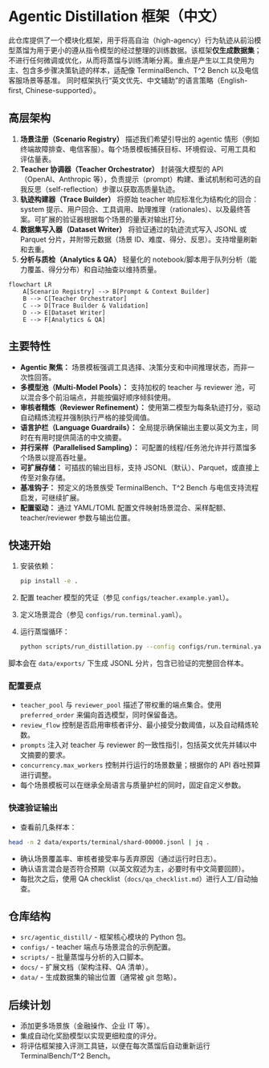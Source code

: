 # Agentic Distillation 框架（中文）

此仓库提供了一个模块化框架，用于将高自治（high-agency）行为轨迹从前沿模型蒸馏为用于更小的遵从指令模型的经过整理的训练数据。该框架**仅生成数据集**；不进行任何微调或优化，从而将蒸馏与训练清晰分离。重点是产生以工具使用为主、包含多步骤决策轨迹的样本，适配像 TerminalBench、T^2 Bench 以及电信客服场景等基准。
同时框架执行“英文优先、中文辅助”的语言策略（English-first, Chinese-supported）。

## 高层架构

1. **场景注册（Scenario Registry）**
   描述我们希望引导出的 agentic 情形（例如终端故障排查、电信客服）。每个场景模板捕获目标、环境假设、可用工具和评估量表。
2. **Teacher 协调器（Teacher Orchestrator）**
   封装强大模型的 API（OpenAI、Anthropic 等），负责提示（prompt）构建、重试机制和可选的自我反思（self-reflection）步骤以获取高质量轨迹。
3. **轨迹构建器（Trace Builder）**
   将原始 teacher 响应标准化为结构化的回合：system 提示、用户回合、工具调用、助理推理（rationales）、以及最终答案。可扩展的验证器根据每个场景的量表对输出打分。
4. **数据集写入器（Dataset Writer）**
   将验证通过的轨迹流式写入 JSONL 或 Parquet 分片，并附带元数据（场景 ID、难度、得分、反思）。支持增量刷新和去重。
5. **分析与质检（Analytics & QA）**
   轻量化的 notebook/脚本用于队列分析（能力覆盖、得分分布）和自动抽查以维持质量。

```mermaid
flowchart LR
    A[Scenario Registry] --> B[Prompt & Context Builder]
    B --> C[Teacher Orchestrator]
    C --> D[Trace Builder & Validation]
    D --> E[Dataset Writer]
    E --> F[Analytics & QA]
```

## 主要特性

- **Agentic 聚焦：** 场景模板强调工具选择、决策分支和中间推理状态，而非一次性回答。
- **多模型池（Multi-Model Pools）：** 支持加权的 teacher 与 reviewer 池，可以混合多个前沿端点，并能按偏好顺序倾斜使用。
- **审核者精炼（Reviewer Refinement）：** 使用第二模型为每条轨迹打分，驱动自动精炼流程并强制执行严格的接受阈值。
- **语言护栏（Language Guardrails）：** 全局提示确保输出主要以英文为主，同时在有用时提供简洁的中文摘要。
- **并行采样（Parallelised Sampling）：** 可配置的线程/任务池允许并行蒸馏多个场景以提高吞吐量。
- **可扩展存储：** 可插拔的输出目标，支持 JSONL（默认）、Parquet，或直接上传至对象存储。
- **基准钩子：** 预定义的场景族受 TerminalBench、T^2 Bench 与电信支持流程启发，可继续扩展。
- **配置驱动：** 通过 YAML/TOML 配置文件映射场景混合、采样配额、teacher/reviewer 参数与输出位置。

## 快速开始

1. 安装依赖：

   ```bash
   pip install -e .
   ```

2. 配置 teacher 模型的凭证（参见 `configs/teacher.example.yaml`）。
3. 定义场景混合（参见 `configs/run.terminal.yaml`）。
4. 运行蒸馏循环：

   ```bash
   python scripts/run_distillation.py --config configs/run.terminal.yaml
   ```

脚本会在 `data/exports/` 下生成 JSONL 分片，包含已验证的完整回合样本。

### 配置要点

- `teacher_pool` 与 `reviewer_pool` 描述了带权重的端点集合。使用 `preferred_order` 来偏向首选模型，同时保留备选。
- `review_flow` 控制是否启用审核者评分、最小接受分数阈值，以及自动精炼轮数。
- `prompts` 注入对 teacher 与 reviewer 的一致性指引，包括英文优先并辅以中文摘要的要求。
- `concurrency.max_workers` 控制并行运行的场景数量；根据你的 API 吞吐预算进行调整。
- 每个场景模板可以在继承全局语言与质量护栏的同时，固定自定义参数。

### 快速验证输出

- 查看前几条样本：

```bash
head -n 2 data/exports/terminal/shard-00000.jsonl | jq .
```
 
- 确认场景覆盖率、审核者接受率与丢弃原因（通过运行时日志）。
- 确认语言混合是否符合预期（以英文叙述为主，必要时有中文简要回顾）。
- 每批次之后，使用 QA checklist（`docs/qa_checklist.md`）进行人工/自动抽查。

## 仓库结构

- `src/agentic_distill/` - 框架核心模块的 Python 包。
- `configs/` - teacher 端点与场景混合的示例配置。
- `scripts/` - 批量蒸馏与分析的入口脚本。
- `docs/` - 扩展文档（架构注释、QA 清单）。
- `data/` - 生成数据集的输出位置（通常被 git 忽略）。

## 后续计划

- 添加更多场景族（金融操作、企业 IT 等）。
- 集成自动化奖励模型以实现更细粒度的评分。
- 将评估框架接入评测工具链，以便在每次蒸馏后自动重新运行 TerminalBench/T^2 Bench。
